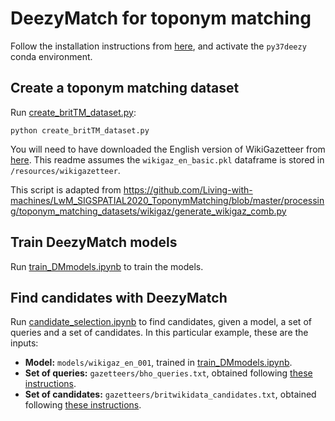 # DeezyMatch for toponym matching

Follow the installation instructions from [here](
https://github.com/Living-with-machines/LwM_SIGSPATIAL2020_ToponymMatching#installation), and activate the `py37deezy` conda environment.

## Create a toponym matching dataset

Run [create_britTM_dataset.py](https://github.com/Living-with-machines/PlaceLinking/blob/fuzzy_matching/toponym_matching/create_britTM_dataset.py):
```
python create_britTM_dataset.py
```

You will need to have downloaded the English version of WikiGazetteer from [here](https://zenodo.org/record/4034819). This readme assumes the `wikigaz_en_basic.pkl` dataframe is stored in `/resources/wikigazetteer`. 

This script is adapted from https://github.com/Living-with-machines/LwM_SIGSPATIAL2020_ToponymMatching/blob/master/processing/toponym_matching_datasets/wikigaz/generate_wikigaz_comb.py

## Train DeezyMatch models

Run [train_DMmodels.ipynb](https://github.com/Living-with-machines/PlaceLinking/blob/fuzzy_matching/toponym_matching/train_DMmodels.ipynb) to train the models.

## Find candidates with DeezyMatch

Run [candidate_selection.ipynb](https://github.com/Living-with-machines/PlaceLinking/blob/fuzzy_matching/toponym_matching/candidate_selection.ipynb) to find candidates, given a model, a set of queries and a set of candidates. In this particular example, these are the inputs:
* **Model:** `models/wikigaz_en_001`, trained in [train_DMmodels.ipynb](https://github.com/Living-with-machines/PlaceLinking/blob/fuzzy_matching/toponym_matching/train_DMmodels.ipynb).
* **Set of queries:** `gazetteers/bho_queries.txt`, obtained following [these instructions](https://github.com/Living-with-machines/PlaceLinking/tree/fuzzy_matching/bho).
* **Set of candidates:** `gazetteers/britwikidata_candidates.txt`, obtained following [these instructions](https://github.com/Living-with-machines/PlaceLinking/blob/fuzzy_matching/wikidata/README.md).